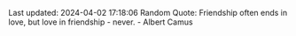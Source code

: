 Last updated: 2024-04-02 17:18:06
Random Quote: Friendship often ends in love, but love in friendship - never. - Albert Camus